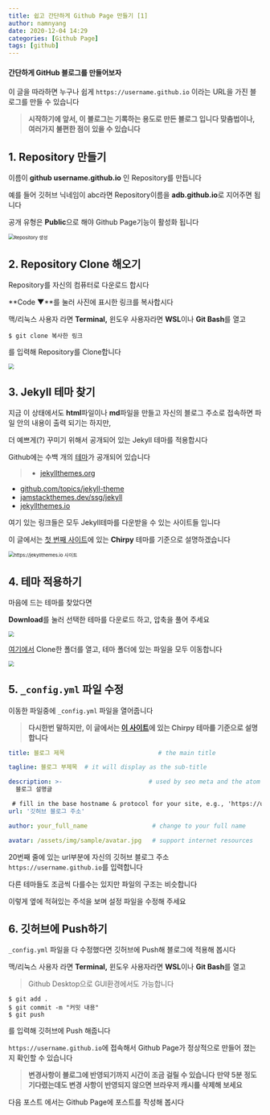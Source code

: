 ```yaml
---
title: 쉽고 간단하게 Github Page 만들기 [1]
author: namnyang
date: 2020-12-04 14:29
categories: [Github Page]
tags: [github]
---
```


#### 간단하게 GitHub 블로그를 만들어보자

이 글을 따라하면 누구나 쉽게 `https://username.github.io` 이라는 URL을 가진 블로그를 만들 수 있습니다

>   **시작하기에 앞서, 이 블로그는 기록하는 용도로 만든 블로그 입니다
>   맞춤법이나, 여러가지 불편한 점이 있을 수 있습니다**

## 1. Repository 만들기

이름이 **github username.github.io** 인 Repository를 만듭니다

예를 들어 깃허브 닉네임이 abc라면 Repository이름을 **adb.github.io**로 지어주면 됩니다

공개 유형은 **Public**으로 해야 Github Page기능이 활성화 됩니다

<img src="https://media.discordapp.net/attachments/757834543473623121/780631957246705696/unknown.png" alt="Repository 생성" style="zoom: 67%;" />

## 2. Repository Clone 해오기

Repository를 자신의 컴퓨터로 다운로드 합시다

**Code ▼**를 눌러 사진에 표시한 링크를 복사합시다 

맥/리눅스 사용자 라면 **Terminal,** 윈도우 사용자라면 **WSL**이나 **Git Bash**를 열고

```terminal
$ git clone 복사한 링크
```

를 입력해 Repository를 Clone합니다

<img src="https://cdn.discordapp.com/attachments/783321855774687273/784260364153913344/unknown.png" style="zoom: 67%;" />

## 3. Jekyll 테마 찾기

지금 이 상태에서도 **html**파일이나 **md**파일을 만들고 자신의 블로그 주소로 접속하면 파일 안의 내용이 출력 되기는 하지만,

더 예쁘게(?) 꾸미기 위해서 공개되어 있는 Jekyll 테마를 적용합시다

Github에는 수백 개의 [테마](https://github.com/topics/jekyll-theme)가 공개되어 있습니다

> -   [jekyllthemes.org](http://jekyllthemes.org/)
-   [github.com/topics/jekyll-theme](https://github.com/topics/jekyll-theme)
-   [jamstackthemes.dev/ssg/jekyll](https://jamstackthemes.dev/ssg/jekyll/)
-   [jekyllthemes.io](https://jekyllthemes.io/)

여기 있는 링크들은 모두 Jekyll테마를 다운받을 수 있는 사이트들 입니다

 이 글에서는 [첫 번째 사이트](http://jekyllthemes.org/)에 있는 **Chirpy** 테마를 기준으로 설명하겠습니다

<img src="https://cdn.discordapp.com/attachments/783321855774687273/784256132659150858/unknown.png" alt="https://jekyllthemes.io 사이트" style="zoom: 67%;" />

## 4. 테마 적용하기

마음에 드는 테마를 찾았다면

**Download**를 눌러 선택한 테마를 다운로드 하고, 압축을 풀어 주세요

<img src="https://cdn.discordapp.com/attachments/783321855774687273/784257750581772328/unknown.png" style="zoom: 67%;" />

[여기에서](###2.-repository-clone-해오기) Clone한 폴더를 열고, 테마 폴더에 있는 파일을 모두 이동합니다

<img src="https://media.discordapp.net/attachments/783321855774687273/784268732460433438/unknown.png?width=1070&height=581" style="zoom: 67%;" />

## 5. `_config.yml` 파일 수정

이동한 파일중에 `_config.yml` 파일을 열어줍니다

>   **다시한번 말하지만, 이 글에서는 [이 사이트](http://jekyllthemes.org/)에 있는 Chirpy 테마를 기준으로 설명합니다**

```yaml
title: 블로그 제목                          # the main title

tagline: 블로그 부제목  # it will display as the sub-title

description: >-                        # used by seo meta and the atom feed
  블로그 설명글

 # fill in the base hostname & protocol for your site, e.g., 'https://username.github.io'
url: '깃허브 블로그 주소'

author: your_full_name                  # change to your full name

avatar: /assets/img/sample/avatar.jpg   # support internet resources
```

20번째 줄에 있는 url부분에 자신의 깃허브 블로그 주소 `https://username.github.io`를 입력합니다

다른 테마들도 조금씩 다를수는 있지만 파일의 구조는 비슷합니다

이렇게 옆에 적혀있는 주석을 보며 설정 파일을 수정해 주세요

## 6. 깃허브에 Push하기

`_config.yml` 파일을 다 수정했다면 깃허브에 Push해 블로그에 적용해 봅시다

맥/리눅스 사용자 라면 **Terminal,** 윈도우 사용자라면 **WSL**이나 **Git Bash**를 열고

>   Github Desktop으로 GUI환경에서도 가능합니다

```terminal
$ git add .
$ git commit -m "커밋 내용"
$ git push
```

를 입력해 깃허브에 Push 해줍니다

`https://username.github.io`에 접속해서 Github Page가 정상적으로 만들어 졌는지 확인할 수 있습니다

>   **변경사항이 블로그에 반영되기까지 시간이 조금 걸릴 수 있습니다**
>   **만약 5분 정도 기다렸는데도 변경 사항이 반영되지 않으면 브라우저 캐시를 삭제해 보세요**

다음 포스트 에서는 Github Page에 포스트를 작성해 봅시다